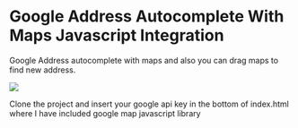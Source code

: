# Google Address Autocomplete With Maps Javascript Integration
Google Address autocomplete with maps and also you can drag maps to find new address. 

![](address.gif)


Clone the project and insert your google api key in the bottom of index.html where I have included google map javascript library
